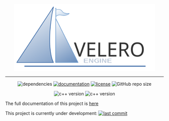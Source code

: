 <p align="center"><a href="https://codedocs.xyz/MiguelMJ/Velero-Engine/"><img src="docs/logotype.svg" alt="logo" title="Velero Engine" width=450></a></p>

***

<p align="center">
<img alt="dependencies" src="https://img.shields.io/badge/dependencies-not_present-important">
<a href="https://codedocs.xyz/MiguelMJ/Velero-Engine"><img alt="documentation" src="https://img.shields.io/badge/documentation-codedocs-success"></a>
<a href="LICENSE"><img alt="license" src="https://img.shields.io/badge/license-MIT-informational"></a>
<img alt="GitHub repo size" src="https://img.shields.io/github/repo-size/MiguelMJ/Velero-Engine">
</p>
<p align="center">
<img alt="c++ version" src="https://img.shields.io/badge/C++-11-informational">
<img alt="c++ version" src="https://img.shields.io/badge/SFML-2.5.1-informational">
</p>

The full documentation of this project is [here](https://codedocs.xyz/MiguelMJ/Velero-Engine/)

This project is currently under development: [![last commit](https://img.shields.io/github/last-commit/MiguelMJ/Velero-Engine)](https://github.com/MiguelMJ/Velero-Engine)
